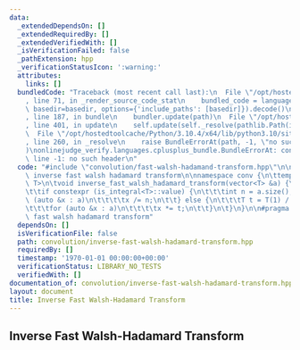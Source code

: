 ```yaml
---
data:
  _extendedDependsOn: []
  _extendedRequiredBy: []
  _extendedVerifiedWith: []
  _isVerificationFailed: false
  _pathExtension: hpp
  _verificationStatusIcon: ':warning:'
  attributes:
    links: []
  bundledCode: "Traceback (most recent call last):\n  File \"/opt/hostedtoolcache/Python/3.10.4/x64/lib/python3.10/site-packages/onlinejudge_verify/documentation/build.py\"\
    , line 71, in _render_source_code_stat\n    bundled_code = language.bundle(stat.path,\
    \ basedir=basedir, options={'include_paths': [basedir]}).decode()\n  File \"/opt/hostedtoolcache/Python/3.10.4/x64/lib/python3.10/site-packages/onlinejudge_verify/languages/cplusplus.py\"\
    , line 187, in bundle\n    bundler.update(path)\n  File \"/opt/hostedtoolcache/Python/3.10.4/x64/lib/python3.10/site-packages/onlinejudge_verify/languages/cplusplus_bundle.py\"\
    , line 401, in update\n    self.update(self._resolve(pathlib.Path(included), included_from=path))\n\
    \  File \"/opt/hostedtoolcache/Python/3.10.4/x64/lib/python3.10/site-packages/onlinejudge_verify/languages/cplusplus_bundle.py\"\
    , line 260, in _resolve\n    raise BundleErrorAt(path, -1, \"no such header\"\
    )\nonlinejudge_verify.languages.cplusplus_bundle.BundleErrorAt: convolution/fast-walsh-hadamand-transform.hpp:\
    \ line -1: no such header\n"
  code: "#include \"convolution/fast-walsh-hadamand-transform.hpp\"\n\n#pragma region\
    \ inverse fast walsh hadamard transform\n\nnamespace conv {\n\ttemplate<typename\
    \ T>\n\tvoid inverse_fast_walsh_hadamard_transform(vector<T> &a) {\n\t\tfast_walsh_hadamard_transform<T>(a);\n\
    \t\tif constexpr (is_integral<T>::value) {\n\t\t\tint n = a.size();\n\t\t\tfor\
    \ (auto &x : a)\n\t\t\t\tx /= n;\n\t\t} else {\n\t\t\tT t = T(1) / T(a.size());\n\
    \t\t\tfor (auto &x : a)\n\t\t\t\tx *= t;\n\t\t}\n\t}\n}\n\n#pragma endregion inverse\
    \ fast walsh hadamard transform"
  dependsOn: []
  isVerificationFile: false
  path: convolution/inverse-fast-walsh-hadamard-transform.hpp
  requiredBy: []
  timestamp: '1970-01-01 00:00:00+00:00'
  verificationStatus: LIBRARY_NO_TESTS
  verifiedWith: []
documentation_of: convolution/inverse-fast-walsh-hadamard-transform.hpp
layout: document
title: Inverse Fast Walsh-Hadamard Transform
---
```


## Inverse Fast Walsh-Hadamard Transform